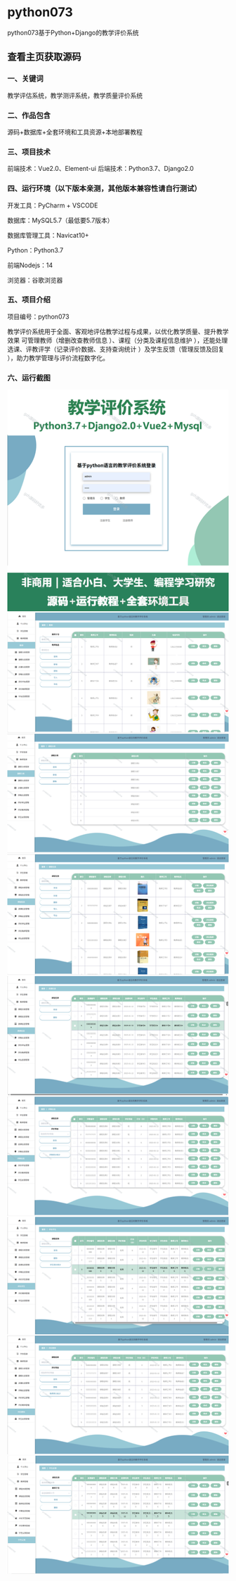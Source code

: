 # python073
python073基于Python+Django的教学评价系统
 
## 查看主页获取源码

### 一、关键词
教学评估系统，教学测评系统，教学质量评价系统

### 二、作品包含
源码+数据库+全套环境和工具资源+本地部署教程

### 三、项目技术
前端技术：Vue2.0、Element-ui
后端技术：Python3.7、Django2.0

### 四、运行环境（以下版本亲测，其他版本兼容性请自行测试）
开发工具：PyCharm + VSCODE

数据库：MySQL5.7（最低要5.7版本）

数据库管理工具：Navicat10+

Python：Python3.7

前端Nodejs：14

浏览器：谷歌浏览器

### 五、项目介绍
项目编号：python073

教学评价系统用于全面、客观地评估教学过程与成果，以优化教学质量、提升教学效果
可管理教师（增删改查教师信息 ）、课程（分类及课程信息维护 ），还能处理选课、评教评学（记录评价数据、支持查询统计 ）及学生反馈（管理反馈及回复 ），助力教学管理与评价流程数字化。


### 六、运行截图

![cover.png](./cover.png)
![1.png](./1.png)
![2.png](./2.png)
![3.png](./3.png)
![4.png](./4.png)
![5.png](./5.png)
![6.png](./6.png)
![7.png](./7.png)
![8.png](./8.png)

